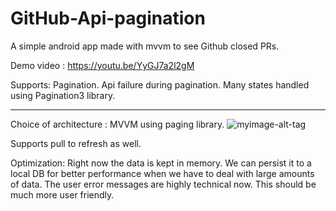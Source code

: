 # GitHub-Api-pagination
A simple android app made with mvvm to see Github closed PRs.

Demo video : https://youtu.be/YyGJ7a2l2gM

Supports: Pagination. Api failure during pagination. Many states handled using Pagination3 library.



---
Choice of architecture : MVVM using paging library.
![myimage-alt-tag](https://developer.android.com/topic/libraries/architecture/images/paging3-library-architecture.svg)

Supports pull to refresh as well.

Optimization:
Right now the data is kept in memory. We can persist it to a local DB for better performance when we have to deal with large amounts of data.
The user error messages are highly technical now. This should be much more user friendly.

